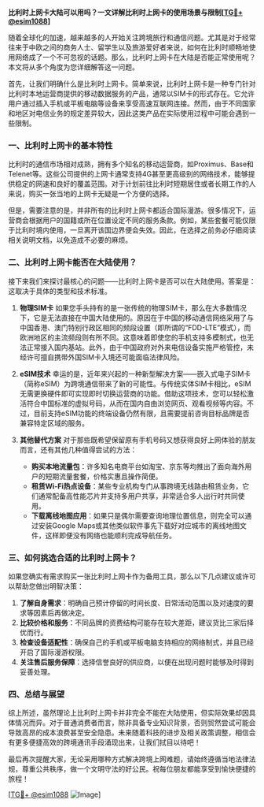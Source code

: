 **比利时上网卡大陆可以用吗？一文详解比利时上网卡的使用场景与限制[[TG💪+ @esim1088](https://t.me/s/esim1088)]**

随着全球化的加速，越来越多的人开始关注跨境旅行和通信问题。尤其是对于经常往来于中欧之间的商务人士、留学生以及旅游爱好者来说，如何在比利时顺畅地使用网络成了一个不可忽视的话题。那么，比利时上网卡在大陆是否能正常使用呢？本文将从多个角度为您详细解答这一问题。

首先，让我们明确什么是比利时上网卡。简单来说，比利时上网卡是一种专门针对比利时本地运营商提供的移动数据服务的产品，通常以SIM卡的形式存在。它允许用户通过插入手机或平板电脑等设备来享受高速互联网连接。然而，由于不同国家和地区对电信业务的规定差异较大，因此这类产品在实际使用过程中可能会遇到一些限制。

### **一、比利时上网卡的基本特性**
比利时的通信市场相对成熟，拥有多个知名的移动运营商，如Proximus、Base和Telenet等。这些公司提供的上网卡通常支持4G甚至更高级别的网络技术，能够提供稳定的网速和良好的覆盖范围。对于计划前往比利时短期居住或者长期工作的人来说，购买一张当地的上网卡无疑是一个方便的选择。

但是，需要注意的是，并非所有的比利时上网卡都适合国际漫游。很多情况下，运营商会根据用户的国籍或所在位置设定不同的服务条款。例如，某些套餐可能仅限于比利时境内使用，一旦离开该国边界便会失效。因此，在选择之前务必仔细阅读相关说明文档，以免造成不必要的麻烦。

### **二、比利时上网卡能否在大陆使用？**
接下来我们来探讨最核心的问题——比利时上网卡是否可以在大陆使用。答案是：这取决于具体的类型和技术标准。

1. **物理SIM卡**
   如果您手头持有的是一张传统的物理SIM卡，那么在大多数情况下，它是无法直接在中国大陆使用的。原因在于中国的移动通信网络采用了与中国香港、澳门特别行政区相同的频段设置（即所谓的“FDD-LTE”模式），而欧洲地区的主流频段则有所不同。这意味着即使您的手机支持多模制式，也无法正常接入国内基站。此外，由于中国政府对外来电信设备实施严格管控，未经许可擅自携带外国SIM卡入境还可能面临法律风险。

2. **eSIM技术**
   幸运的是，近年来兴起的一种新型解决方案——嵌入式电子SIM卡（简称eSIM）为跨境通信带来了新的可能性。与传统实体SIM卡相比，eSIM无需更换硬件即可实现即时切换运营商的功能。借助这项技术，您可以轻松激活符合中国标准的虚拟号码，从而在国内自由浏览网页、观看视频等内容。不过，目前支持eSIM功能的终端设备仍然有限，且需要提前咨询目标品牌是否兼容特定区域的服务。

3. **其他替代方案**
   对于那些既希望保留原有手机号码又想获得良好上网体验的朋友而言，还有其他几种值得尝试的方法：
   
   - **购买本地流量包**：许多知名电商平台如淘宝、京东等均推出了面向海外用户的短期流量套餐，价格实惠且操作简便。
   - **租赁Wi-Fi热点设备**：某些专业机构专门从事跨境无线路由租赁业务，它们通常配备高性能芯片并支持多用户共享，非常适合多人出行时共同使用。
   - **下载离线地图应用**：如果只是偶尔需要查询地理位置信息，则完全可以通过安装Google Maps或其他类似软件事先下载好对应城市的离线地图文件，这样即便没有网络也能顺利完成导航任务。

### **三、如何挑选合适的比利时上网卡？**
如果您确实有需求购买一张比利时上网卡作为备用工具，那么以下几点建议或许可以帮助您做出明智决策：

1. **了解自身需求**：明确自己预计停留的时间长度、日常活动范围以及对速度的要求等因素后再做决定。
2. **比较价格和服务**：不同品牌的资费结构可能存在较大差距，建议货比三家后择优而行。
3. **检查设备适配性**：确保自己的手机或平板电脑支持相应的网络制式，并且已经开启了国际漫游权限。
4. **关注售后服务保障**：选择信誉良好的供应商，以便在出现问题时能够及时得到妥善处理。

### **四、总结与展望**
综上所述，虽然理论上比利时上网卡并非完全不能在大陆使用，但实际效果却因具体情况而异。对于普通消费者而言，除非具备专业知识背景，否则贸然尝试可能会导致高昂的成本浪费甚至安全隐患。未来随着科技的进步及相关政策调整，相信会有更多便捷高效的跨境通讯手段涌现出来，让我们拭目以待吧！

最后再次提醒大家，无论采用哪种方式解决跨境上网难题，请始终遵循当地法律法规，尊重公共秩序，做一个文明守法的好公民。祝每位朋友都能享受到愉快便捷的旅程！

[[TG💪+ @esim1088](https://t.me/s/esim1088) ![Image](https://i.postimg.cc/4NQfJmqS/Snipaste-2025-05-13-00-14-12.png)]